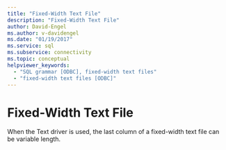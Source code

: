 ```yaml
---
title: "Fixed-Width Text File"
description: "Fixed-Width Text File"
author: David-Engel
ms.author: v-davidengel
ms.date: "01/19/2017"
ms.service: sql
ms.subservice: connectivity
ms.topic: conceptual
helpviewer_keywords:
  - "SQL grammar [ODBC], fixed-width text files"
  - "fixed-width text files [ODBC]"
---
```

# Fixed-Width Text File
When the Text driver is used, the last column of a fixed-width text file can be variable length.
